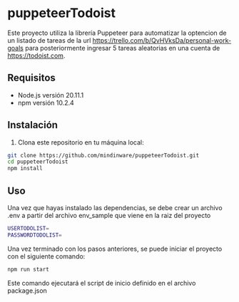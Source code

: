 # puppeteerTodoist

Este proyecto utiliza la librería Puppeteer para automatizar la optencion de un listado de tareas de la url https://trello.com/b/QvHVksDa/personal-work-goals para posteriormente ingresar 5 tareas aleatorias en una cuenta de https://todoist.com.

## Requisitos

- Node.js versión 20.11.1
- npm versión 10.2.4

## Instalación

1. Clona este repositorio en tu máquina local:

```bash
git clone https://github.com/mindinware/puppeteerTodoist.git
cd puppeteerTodoist
npm install
```

## Uso

Una vez que hayas instalado las dependencias, se debe crear un archivo .env a partir del archivo env_sample que viene en la raiz del proyecto
```bash
USERTODOLIST= 
PASSWORDTODOLIST=  
```

Una vez terminado con los pasos anteriores, se puede iniciar el proyecto con el siguiente comando:
```bash
npm run start
```

Este comando ejecutará el script de inicio definido en el archivo package.json